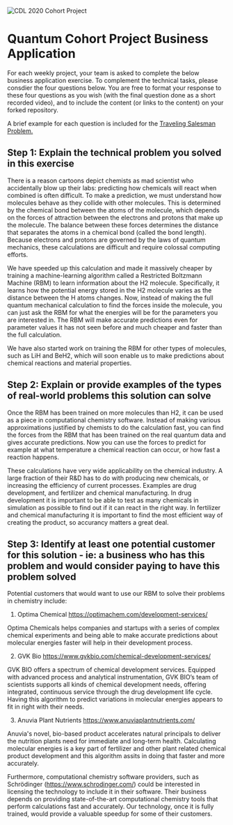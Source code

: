 ![CDL 2020 Cohort Project](../figures/CDL_logo.jpg)
# Quantum Cohort Project Business Application

For each weekly project, your team is asked to complete the below business application exercise.
To complement the technical tasks, please consdier the four questions below.
You are free to format your response to these four questions as you wish (with the final question done as a short recorded video), and to include
the content (or links to the content) on your forked repository.

A brief example for each question is included for the 
[Traveling Salesman Problem.](https://en.wikipedia.org/wiki/Travelling_salesman_problem)

## Step 1: Explain the technical problem you solved in this exercise
There is a reason cartoons depict chemists as mad scientist who accidentally blow up their labs: predicting how chemicals will react when combined is often difficult. To make a prediction, we must understand how molecules behave as they collide with other molecules. This is determined by the chemical bond between the atoms of the molecule, which depends on the forces of attraction between the electrons and protons that make up the molecule. The balance between these forces determines the distance that separates the atoms in a chemical bond (called the bond length). Because electrons and protons are governed by the laws of quantum mechanics, these calculations are difficult and require colossal computing efforts.

We have speeded up this calculation and made it massively cheaper by training a machine-learning algorithm called a Restricted Boltzmann Machine (RBM) to learn information about the H2 molecule. Specifically, it learns how the potential energy stored in the H2 molecule varies as the distance between the H atoms changes. Now, instead of making the full quantum mechanical calculation to find the forces inside the molecule, you can just ask the RBM for what the energies will be for the parameters you are interested in. The RBM will make accurate predictions even for parameter values it has not seen before and much cheaper and faster than the full calculation. 

We have also started work on training the RBM for other types of molecules, such as LiH and BeH2, which will soon enable us to make predictions about chemical reactions and material properties.


## Step 2: Explain or provide examples of the types of real-world problems this solution can solve

Once the RBM has been trained on more molecules than H2, it can be used as a piece in computational chemistry software. Instead of making various approximations justified by chemists to do the calculation fast, you can find the forces from the RBM that has been trained on the real quantum data and gives accurate predictions. Now you can use the forces to predict for example at what temperature a chemical reaction can occur, or how fast a reaction happens. 

These calculations have very wide applicability on the chemical industry. A large fraction of their R&D has to do with producing new chemicals, or increasing the efficiency of current processes. Examples are drug development, and fertilizer and chemical manufacturing. In drug development it is important to be able to test as many chemicals in simulation as possible to find out if it can react in the right way. In fertilizer and chemical manufacturing it is important to find the most efficient way of creating the product, so accurancy matters a great deal. 

## Step 3: Identify at least one potential customer for this solution - ie: a business who has this problem and would consider paying to have this problem solved

Potential customers that would want to use our RBM to solve their problems in chemistry include:

1) Optima Chemical https://optimachem.com/development-services/

Optima Chemicals helps companies and startups with a series of complex chemical experiments and being able to make accurate predictions about molecular energies faster will help in their development process.

2) GVK Bio https://www.gvkbio.com/chemical-development-services/

GVK BIO offers a spectrum of chemical development services. Equipped with advanced process and analytical instrumentation, GVK BIO’s team of scientists supports all kinds of chemical development needs, offering integrated, continuous service through the drug development life cycle. Having this algorithm to predict variations in molecular energies appears to fit in right with their needs.

3) Anuvia Plant Nutrients https://www.anuviaplantnutrients.com/

Anuvia's novel, bio-based product accelerates natural principals to deliver the nutrition plants need for immediate and long-term health. Calculating molecular energies is a key part of fertilizer and other plant related chemical product development and this algorithm assits in doing that faster and more accurately.

Furthermore, computational chemistry software providers, such as Schrödinger (https://www.schrodinger.com/) could be interested in licensing the technology to include it in their software. Their business depends on providing state-of-the-art computational chemistry tools that perform calculations fast and accurately. Our technology, once it is fully trained, would provide a valuable speedup for some of their customers. 
